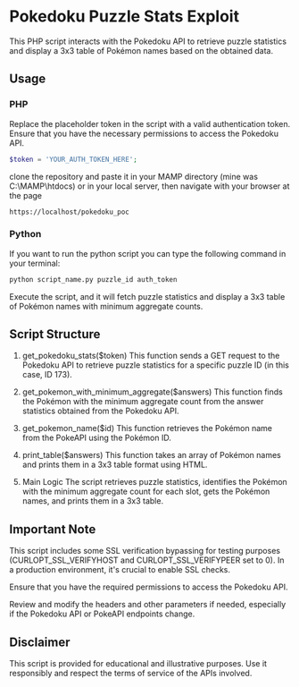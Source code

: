 # Pokedoku Puzzle Stats Exploit

This PHP script interacts with the Pokedoku API to retrieve puzzle statistics and display a 3x3 table of Pokémon names based on the obtained data.

## Usage

### PHP

Replace the placeholder token in the script with a valid authentication token. Ensure that you have the necessary permissions to access the Pokedoku API.

```php
$token = 'YOUR_AUTH_TOKEN_HERE';
```

clone the repository and paste it in your MAMP directory (mine was C:\MAMP\htdocs) or in your local server, then navigate with your browser at the page

```
https://localhost/pokedoku_poc
```

### Python

If you want to run the python script you can type the following command in your terminal:

```python
python script_name.py puzzle_id auth_token
```

Execute the script, and it will fetch puzzle statistics and display a 3x3 table of Pokémon names with minimum aggregate counts.

## Script Structure

1. get_pokedoku_stats($token)
This function sends a GET request to the Pokedoku API to retrieve puzzle statistics for a specific puzzle ID (in this case, ID 173).

2. get_pokemon_with_minimum_aggregate($answers)
This function finds the Pokémon with the minimum aggregate count from the answer statistics obtained from the Pokedoku API.

3. get_pokemon_name($id)
This function retrieves the Pokémon name from the PokeAPI using the Pokémon ID.

4. print_table($answers)
This function takes an array of Pokémon names and prints them in a 3x3 table format using HTML.

5. Main Logic
The script retrieves puzzle statistics, identifies the Pokémon with the minimum aggregate count for each slot, gets the Pokémon names, and prints them in a 3x3 table.

## Important Note
This script includes some SSL verification bypassing for testing purposes (CURLOPT_SSL_VERIFYHOST and CURLOPT_SSL_VERIFYPEER set to 0). In a production environment, it's crucial to enable SSL checks.

Ensure that you have the required permissions to access the Pokedoku API.

Review and modify the headers and other parameters if needed, especially if the Pokedoku API or PokeAPI endpoints change.

## Disclaimer

This script is provided for educational and illustrative purposes. Use it responsibly and respect the terms of service of the APIs involved.




